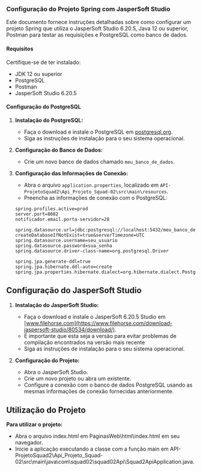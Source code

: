 ### Configuração do Projeto Spring com JasperSoft Studio

Este documento fornece instruções detalhadas sobre como configurar um projeto Spring que utiliza o JasperSoft Studio 6.20.5, Java 12 ou superior, Postman para testar as requisições e PostgreSQL como banco de dados.

#### Requisitos

Certifique-se de ter instalado:

- JDK 12 ou superior
- PostgreSQL
- Postman
- JasperSoft Studio 6.20.5

#### Configuração do PostgreSQL

1. **Instalação do PostgreSQL:**
   - Faça o download e instale o PostgreSQL em [postgresql.org](https://www.postgresql.org/download/).
   - Siga as instruções de instalação para o seu sistema operacional.

2. **Configuração do Banco de Dados:**
   - Crie um novo banco de dados chamado `meu_banco_de_dados`.

3. **Configuração das Informações de Conexão:**
   - Abra o arquivo `application.properties`, localizado em `API-ProjetoSquad2\Api_Projeto_Squad-02\src\main\resources`.
   - Preencha as informações de conexão com o PostgreSQL:

   ```properties
   spring.profiles.active=prod
   server.port=8082
   notificador.email.porta-servidor=28

   spring.datasource.url=jdbc:postgresql://localhost:5432/meu_banco_de_dados?createDatabaseIfNotExist=true&serverTimezone=UTC
   spring.datasource.username=seu_usuario
   spring.datasource.password=sua_senha
   spring.datasource.driver-class-name=org.postgresql.Driver

   spring.jpa.generate-ddl=true
   spring.jpa.hibernate.ddl-auto=create
   spring.jpa.properties.hibernate.dialect=org.hibernate.dialect.PostgreSQLDialect
   ```



 ## Configuração do JasperSoft Studio

1. **Instalação do JasperSoft Studio:**
   - Faça o download e instale o JasperSoft 6.20.5 Studio em [www.filehorse.com](https://www.filehorse.com/download-jaspersoft-studio/80534/download/).
   - É importante que esta seja a versão para evitar problemas de compilação encontrados na versão mais recente  
   - Siga as instruções de instalação para o seu sistema operacional.

2. **Configuração do Projeto:**
   - Abra o JasperSoft Studio.
   - Crie um novo projeto ou abra um existente.
   - Configure a conexão com o banco de dados PostgreSQL usando as mesmas informações de conexão fornecidas anteriormente.

## Utilização do Projeto
   **Para utilizar o projeto:**
   - Abra o arquivo index.html em PaginasWeb\html\index.html em seu navegador.
   - Inicie a aplicação executando a classe com a função main em API-ProjetoSquad2\Api_Projeto_Squad-02\src\main\java\com\squad02\squad02Api\Squad2ApiApplication.java.

  
